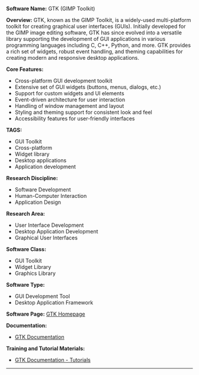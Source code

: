 **Software Name:** GTK (GIMP Toolkit)

**Overview:**
GTK, known as the GIMP Toolkit, is a widely-used multi-platform toolkit for creating graphical user interfaces (GUIs). Initially developed for the GIMP image editing software, GTK has since evolved into a versatile library supporting the development of GUI applications in various programming languages including C, C++, Python, and more. GTK provides a rich set of widgets, robust event handling, and theming capabilities for creating modern and responsive desktop applications.

**Core Features:**
- Cross-platform GUI development toolkit
- Extensive set of GUI widgets (buttons, menus, dialogs, etc.)
- Support for custom widgets and UI elements
- Event-driven architecture for user interaction
- Handling of window management and layout
- Styling and theming support for consistent look and feel
- Accessibility features for user-friendly interfaces

**TAGS:**
- GUI Toolkit
- Cross-platform
- Widget library
- Desktop applications
- Application development

**Research Discipline:**
- Software Development
- Human-Computer Interaction
- Application Design

**Research Area:**
- User Interface Development
- Desktop Application Development
- Graphical User Interfaces

**Software Class:**
- GUI Toolkit
- Widget Library
- Graphics Library

**Software Type:**
- GUI Development Tool
- Desktop Application Framework

**Software Page:**
[GTK Homepage](https://www.gtk.org/)

**Documentation:**
- [GTK Documentation](https://developer.gnome.org/gtk3/stable/)
  
**Training and Tutorial Materials:**
- [GTK Documentation - Tutorials](https://www.gtk.org/docs/)
--------------------------------------
